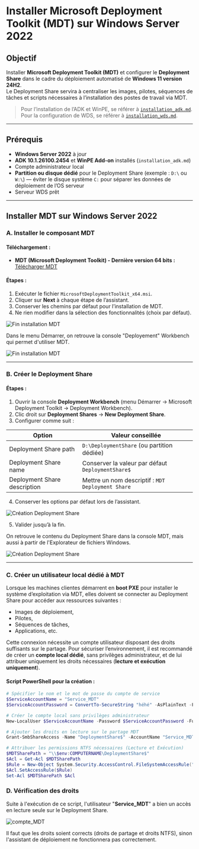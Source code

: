 # Installer Microsoft Deployment Toolkit (MDT) sur Windows Server 2022

## Objectif

Installer **Microsoft Deployment Toolkit (MDT)** et configurer le **Deployment Share** dans le cadre du déploiement automatisé de **Windows 11 version 24H2**.  
Le Deployment Share servira à centraliser les images, pilotes, séquences de tâches et scripts nécessaires à l’installation des postes de travail via MDT.

> Pour l’installation de l’ADK et WinPE, se référer à [`installation_adk.md`](installation_adk.md).  
> Pour la configuration de WDS, se référer à [`installation_wds.md`](https://github.com/MB7M/wds-pxe-proxmox/blob/56de0db88bb38679ed6aa2a60d64516de12031c3/docs/installation_wds.md).

---

## Prérequis

- **Windows Server 2022** à jour  
- **ADK 10.1.26100.2454** et **WinPE Add-on** installés (`installation_adk.md`)  
- Compte administrateur local  
- **Partition ou disque dédié** pour le Deployment Share (exemple : `D:\` ou `W:\`) — éviter le disque système `C:` pour séparer les données de déploiement de l’OS serveur  
- Serveur WDS prêt 

---

## Installer MDT sur Windows Server 2022

### A. Installer le composant MDT

#### Téléchargement :

- **MDT (Microsoft Deployment Toolkit) - Dernière version 64 bits :**  
  [Télécharger MDT ](https://download.microsoft.com/download/3/3/9/339be62d-b4b8-4956-b58d-73c4685fc492/MicrosoftDeploymentToolkit_x64.msi)

#### Étapes :

1. Exécuter le fichier `MicrosoftDeploymentToolkit_x64.msi`.
2. Cliquer sur **Next** à chaque étape de l’assistant.
3. Conserver les chemins par défaut pour l’installation de MDT.
4. Ne rien modifier dans la sélection des fonctionnalités (choix par défaut).
 
![Fin installation MDT](/captures/mdt_install_finish.png)  

Dans le menu Démarrer, on retrouve la console "Deployement" Workbench qui permet d'utiliser MDT.

![Fin installation MDT](/captures/mdt_install_workbench.jpg)

---

### B. Créer le Deployment Share

#### Étapes :

1. Ouvrir la console **Deployment Workbench** (menu Démarrer → Microsoft Deployment Toolkit → Deployment Workbench).
2. Clic droit sur **Deployment Shares** → **New Deployment Share**.
3. Configurer comme suit :

| Option                       | Valeur conseillée                                                                                      |
| ---------------------------- | ------------------------------------------------------------------------------------------------------ |
| Deployment Share path        | `D:\DeploymentShare` (ou partition dédiée)  
| Deployment Share name        | Conserver la valeur par défaut `DeploymentShare$`                                                      |
| Deployment Share description | Mettre un nom descriptif : `MDT Deployment Share`                                                        |

4. Conserver les options par défaut lors de l’assistant.  

![Création Deployment Share](../captures/mdt_summary.png)  

5. Valider jusqu’à la fin.
   
On retrouve le contenu du Deployment Share dans la console MDT, mais aussi à partir de l'Explorateur de fichiers Windows.  

![Création Deployment Share](../captures/mdt_create_deployment_share.png)

---

### C. Créer un utilisateur local dédié à MDT 

Lorsque les machines clientes démarrent en **boot PXE** pour installer le système d’exploitation via MDT, elles doivent se connecter au Deployment Share pour accéder aux ressources suivantes :
- Images de déploiement,
- Pilotes,
- Séquences de tâches,
- Applications, etc.

Cette connexion nécessite un compte utilisateur disposant des droits suffisants sur le partage. Pour sécuriser l’environnement, il est recommandé de créer un **compte local dédié**, sans privilèges administrateur, et de lui attribuer uniquement les droits nécessaires (**lecture et exécution uniquement**).

#### Script PowerShell pour la création  :

```powershell
# Spécifier le nom et le mot de passe du compte de service
$ServiceAccountName = "Service_MDT"
$ServiceAccountPassword = ConvertTo-SecureString "héhé" -AsPlainText -Force

# Créer le compte local sans privilèges administrateur
New-LocalUser $ServiceAccountName -Password $ServiceAccountPassword -FullName "MDT" -Description "Compte de service pour MDT"

# Ajouter les droits en lecture sur le partage MDT
Grant-SmbShareAccess -Name "DeploymentShare$" -AccountName "Service_MDT" -AccessRight Read -Force

# Attribuer les permissions NTFS nécessaires (Lecture et Exécution)
$MDTSharePath = "\\$env:COMPUTERNAME\DeploymentShare$"
$Acl = Get-Acl $MDTSharePath
$Rule = New-Object System.Security.AccessControl.FileSystemAccessRule("Service_MDT","ReadAndExecute", "ContainerInherit, ObjectInherit", "None", "Allow")
$Acl.SetAccessRule($Rule)
Set-Acl $MDTSharePath $Acl
```


### D. Vérification des droits  

Suite à l'exécution de ce script, l'utilisateur "**Service_MDT**" a bien un accès en lecture seule sur le Deployment Share.  

![compte_MDT](../captures/service_MDT.png)

Il faut que les droits soient corrects (droits de partage et droits NTFS), sinon l'assistant de déploiement ne fonctionnera pas correctement.
